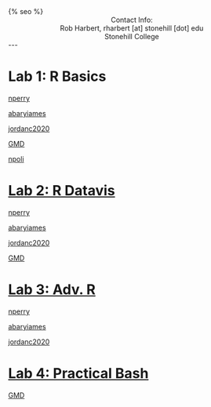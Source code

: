 ﻿<html>
  <head>
    {% seo %}
  </head>
</html>

<center>
Contact Info:<br>
Rob Harbert, 
rharbert [at] stonehill [dot] edu <br>
Stonehill College <br>
</center>
---
 
# Lab 1: R Basics
<a href='blogs/nperry/Lab1.html'> nperry

<a href='blogs/abaryiames/Lab1.html'> abaryiames

<a href='blogs/jordanc2020/lab1.html'> jordanc2020

<a href='blogs/GMD/rmarkdown2.html'> GMD

<a href='blogs/npoli/Lab1.html'> npoli

# Lab 2: R Datavis

<a href='blogs/nperry/Lab2.html'> nperry

<a href='blogs/abaryiames/Lab_2.html'> abaryiames

<a href='blogs/jordanc2020/week3lab.html'> jordanc2020

<a href='blogs/GMD/rmarkdown3.html'> GMD

# Lab 3: Adv. R

<a href='blogs/nperry/Lab3.html'> nperry

<a href='blogs/abaryiames/Lab3.html'> abaryiames

<a href='blogs/jordanc2020/Lab4.html'> jordanc2020

# Lab 4: Practical Bash

<a href='blogs/GMD/rmarkdown5.html'> GMD


